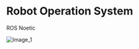 # Robot Operation System
ROS Noetic

![Image_1](https://github.com/Hedgehog0224/catkin_ws/blob/docs/Documentation/Images/Folder-3-9/003-8-1.png)